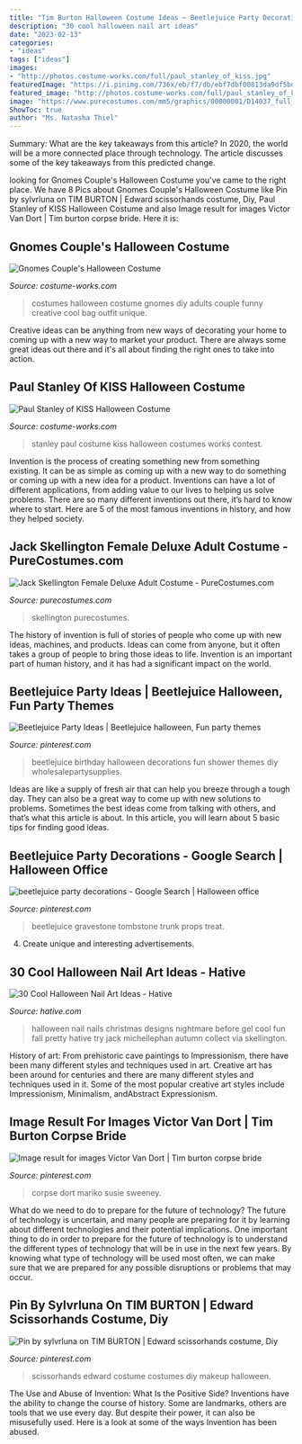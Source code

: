 ```yaml
---
title: "Tim Burton Halloween Costume Ideas ~ Beetlejuice Party Decorations"
description: "30 cool halloween nail art ideas"
date: "2023-02-13"
categories:
- "ideas"
tags: ["ideas"]
images:
- "http://photos.costume-works.com/full/paul_stanley_of_kiss.jpg"
featuredImage: "https://i.pinimg.com/736x/eb/f7/db/ebf7dbf00813da9df5bda5c8fffa5b93.jpg"
featured_image: "http://photos.costume-works.com/full/paul_stanley_of_kiss.jpg"
image: "https://www.purecostumes.com/mm5/graphics/00000001/D14037_full_1.jpg"
ShowToc: true
author: "Ms. Natasha Thiel"
---
```



Summary: What are the key takeaways from this article?
In 2020, the world will be a more connected place through technology. The article discusses some of the key takeaways from this predicted change.

	

		
looking for Gnomes Couple&#039;s Halloween Costume you've came to the right place. We have 8 Pics about Gnomes Couple&#039;s Halloween Costume like Pin by sylvrluna on TIM BURTON | Edward scissorhands costume, Diy, Paul Stanley of KISS Halloween Costume and also Image result for images Victor Van Dort | Tim burton corpse bride. Here it is:
		
    
## Gnomes Couple&#039;s Halloween Costume

<img loading=lazy src="https://photos.costume-works.com/full/gnomes_couple.jpg" onerror="this.onerror=null;this.src='https://tse3.mm.bing.net/th?id=OIP.2JdtylD5wfK8Wk9rmP1IaQHaJ-&amp;pid=15.1';" alt="Gnomes Couple&#039;s Halloween Costume">

_Source: costume-works.com_

>costumes halloween costume gnomes diy adults couple funny creative cool bag outfit unique. 

	

Creative ideas can be anything from new ways of decorating your home to coming up with a new way to market your product. There are always some great ideas out there and it's all about finding the right ones to take into action.

    
## Paul Stanley Of KISS Halloween Costume

<img loading=lazy src="http://photos.costume-works.com/full/paul_stanley_of_kiss.jpg" onerror="this.onerror=null;this.src='https://tse3.mm.bing.net/th?id=OIP.5H9f6VTwHwkJQmDfR687JAHaL7&amp;pid=15.1';" alt="Paul Stanley of KISS Halloween Costume">

_Source: costume-works.com_

>stanley paul costume kiss halloween costumes works contest. 

	

Invention is the process of creating something new from something existing. It can be as simple as coming up with a new way to do something or coming up with a new idea for a product. Inventions can have a lot of different applications, from adding value to our lives to helping us solve problems. There are so many different inventions out there, it’s hard to know where to start. Here are 5 of the most famous inventions in history, and how they helped society.

    
## Jack Skellington Female Deluxe Adult Costume - PureCostumes.com

<img loading=lazy src="https://www.purecostumes.com/mm5/graphics/00000001/D14037_full_1.jpg" onerror="this.onerror=null;this.src='https://tse3.mm.bing.net/th?id=OIP.n4e_Qp4GtIYS9hupafmFZAHaLO&amp;pid=15.1';" alt="Jack Skellington Female Deluxe Adult Costume - PureCostumes.com">

_Source: purecostumes.com_

>skellington purecostumes. 

	

The history of invention is full of stories of people who come up with new ideas, machines, and products. Ideas can come from anyone, but it often takes a group of people to bring those ideas to life. Invention is an important part of human history, and it has had a significant impact on the world.

    
## Beetlejuice Party Ideas | Beetlejuice Halloween, Fun Party Themes

<img loading=lazy src="https://i.pinimg.com/736x/ce/01/4d/ce014da393227876a0e31e3cdff82f4b.jpg" onerror="this.onerror=null;this.src='https://tse3.mm.bing.net/th?id=OIP.cBBYrHTF1lV7KA89hhSMpAHaOV&amp;pid=15.1';" alt="Beetlejuice Party Ideas | Beetlejuice halloween, Fun party themes">

_Source: pinterest.com_

>beetlejuice birthday halloween decorations fun shower themes diy wholesalepartysupplies. 

	

Ideas are like a supply of fresh air that can help you breeze through a tough day. They can also be a great way to come up with new solutions to problems. Sometimes the best ideas come from talking with others, and that’s what this article is about. In this article, you will learn about 5 basic tips for finding good ideas.

    
## Beetlejuice Party Decorations - Google Search | Halloween Office

<img loading=lazy src="https://i.pinimg.com/736x/eb/f7/db/ebf7dbf00813da9df5bda5c8fffa5b93.jpg" onerror="this.onerror=null;this.src='https://tse1.mm.bing.net/th?id=OIP.yibrG9lq5tlNGLj9k-doNwHaIW&amp;pid=15.1';" alt="beetlejuice party decorations - Google Search | Halloween office">

_Source: pinterest.com_

>beetlejuice gravestone tombstone trunk props treat. 

	

4. Create unique and interesting advertisements.

    
## 30 Cool Halloween Nail Art Ideas - Hative

<img loading=lazy src="https://hative.com/wp-content/uploads/2014/10/halloween-nail-art-ideas/26-halloween-nail-art.jpg" onerror="this.onerror=null;this.src='https://tse4.mm.bing.net/th?id=OIP.2EapRS18s7e7ay7yV8i9CgHaJo&amp;pid=15.1';" alt="30 Cool Halloween Nail Art Ideas - Hative">

_Source: hative.com_

>halloween nail nails christmas designs nightmare before gel cool fun fall pretty hative try jack michellephan autumn collect via skellington. 

	

History of art: From prehistoric cave paintings to Impressionism, there have been many different styles and techniques used in art.
Creative art has been around for centuries and there are many different styles and techniques used in it. Some of the most popular creative art styles include Impressionism, Minimalism, andAbstract Expressionism.

    
## Image Result For Images Victor Van Dort | Tim Burton Corpse Bride

<img loading=lazy src="https://i.pinimg.com/736x/94/f8/d7/94f8d71582027f0a6784e7a5a36106a7.jpg" onerror="this.onerror=null;this.src='https://tse1.mm.bing.net/th?id=OIP.zi1qdSMQ_ZQrqAdn0vnEGgHaJ3&amp;pid=15.1';" alt="Image result for images Victor Van Dort | Tim burton corpse bride">

_Source: pinterest.com_

>corpse dort mariko susie sweeney. 

	

What do we need to do to prepare for the future of technology?
The future of technology is uncertain, and many people are preparing for it by learning about different technologies and their potential implications. One important thing to do in order to prepare for the future of technology is to understand the different types of technology that will be in use in the next few years. By knowing what type of technology will be used most often, we can make sure that we are prepared for any possible disruptions or problems that may occur.

    
## Pin By Sylvrluna On TIM BURTON | Edward Scissorhands Costume, Diy

<img loading=lazy src="https://i.pinimg.com/736x/39/ed/a6/39eda6d7da226acf848e8846aed1b62b--edward-scissorhands-tim-burton.jpg" onerror="this.onerror=null;this.src='https://tse4.mm.bing.net/th?id=OIP.50hDm-SiXfykn6ZSQBTrTAHaLH&amp;pid=15.1';" alt="Pin by sylvrluna on TIM BURTON | Edward scissorhands costume, Diy">

_Source: pinterest.com_

>scissorhands edward costume costumes diy makeup halloween. 

	

The Use and Abuse of Invention: What Is the Positive Side?
Inventions have the ability to change the course of history. Some are landmarks, others are tools that we use every day. But despite their power, it can also be misusefully used. Here is a look at some of the ways Invention has been abused.

